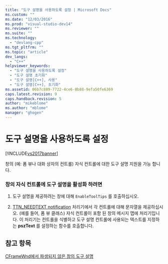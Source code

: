 ```yaml
---
title: "도구 설명을 사용하도록 설정 | Microsoft Docs"
ms.custom: ""
ms.date: "12/03/2016"
ms.prod: "visual-studio-dev14"
ms.reviewer: ""
ms.suite: ""
ms.technology: 
  - "devlang-cpp"
ms.tgt_pltfrm: ""
ms.topic: "article"
dev_langs: 
  - "C++"
helpviewer_keywords: 
  - "도구 설명을 사용하도록 설정"
  - "도구 설명 초기화"
  - "도구 설명[C++], 사용"
  - "도구 설명[C++], 초기화"
ms.assetid: 06b7c889-7722-4ce6-8b88-9efa50fe6369
caps.latest.revision: 9
caps.handback.revision: 5
author: "mikeblome"
ms.author: "mblome"
manager: "ghogen"
---
```

# 도구 설명을 사용하도록 설정
[!INCLUDE[vs2017banner](../assembler/inline/includes/vs2017banner.md)]

창의 \(예: 폼 뷰나 대화 상자의 컨트롤\) 자식 컨트롤에 대한 도구 설명 지원을 가능 합니다.  
  
### 창의 자식 컨트롤에 도구 설명을 활성화 하려면  
  
1.  도구 설명을 제공하려는 창에 대해 `EnableToolTips` 를 호출하십시오.  
  
2.  [TTN\_NEEDTEXT notification](../mfc/handling-ttn-needtext-notification-for-tool-tips.md) 처리기에서 각 컨트롤에 대해 문자열을 제공하십시오.  \(예를 들어, 폼 뷰 클래스\) 자식 컨트롤이 포함 된 창의 메시지 맵에 처리기입니다.  이 처리기는 컨트롤을 식별하고 도구 설명 컨트롤에 사용되는 텍스트를 지정하는 **pszText** 를 설정하는 함수를 호출합니다.  
  
## 참고 항목  
 [CFrameWnd에서 파생되지 않은 창의 도구 설명](../mfc/tool-tips-in-windows-not-derived-from-cframewnd.md)